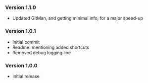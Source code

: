 ### Version 1.1.0
- Updated GitMan, and getting minimal info, for a major speed-up

### Version 1.0.1
- Initial commit
- Readme: mentioning added shortcuts
- Removed debug logging line

### Version 1.0.0
- Initial release
